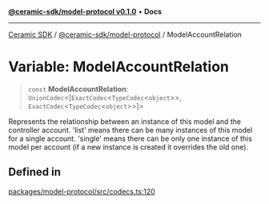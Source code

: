 [**@ceramic-sdk/model-protocol v0.1.0**](../README.md) • **Docs**

***

[Ceramic SDK](../../../README.md) / [@ceramic-sdk/model-protocol](../README.md) / ModelAccountRelation

# Variable: ModelAccountRelation

> `const` **ModelAccountRelation**: `UnionCodec`\<[`ExactCodec`\<`TypeCodec`\<`object`\>\>, `ExactCodec`\<`TypeCodec`\<`object`\>\>]\>

Represents the relationship between an instance of this model and the controller account.
'list' means there can be many instances of this model for a single account. 'single' means
there can be only one instance of this model per account (if a new instance is created it
overrides the old one).

## Defined in

[packages/model-protocol/src/codecs.ts:120](https://github.com/ceramicstudio/ceramic-sdk/blob/a220cbca7950f690af7f3d03a0023681bb9f5426/packages/model-protocol/src/codecs.ts#L120)
